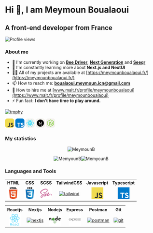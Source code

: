 <!-- markdownlint-disable MD033 -->

# Hi 👋, I am Meymoun Boualaoui

## A front-end developer from France

![Profile views](https://komarev.com/ghpvc/?username=MeymounB&style=for-the-badge&color=green)

### About me

- 🔭 I'm currently working on [**Bee Driver**](https://github.com/Bee-Driver), [**Next Generation**](https://github.com/Next-Generation-Dev) and [**Seeqr**](https://github.com/Seeqr-Marketplace)
- 🌱 I'm constantly learning more about **Next.js and NextUI**
- 👨‍💻 All of my projects are available at [https://meymounboualaoui.fr/](https://meymounboualaoui.fr/)
- 📫 How to reach me: **<boualaoui.meymoun.icn@gmail.com>**
- 🔭 How to hire me at [www.malt.fr/profile/meymounboualaoui](https://www.malt.fr/profile/meymounboualaoui)
- ⚡ Fun fact: **I don't have time to play around.**

[![trophy](https://github-profile-trophy.vercel.app/?username=MeymounB&title=MultiLanguage,Organizations,Commits,Reviews,Experience,PullRequest,Repositories,Issues&theme=onedark)](https://github.com/ryo-ma/github-profile-trophy)

<code><img height="30" alt="javascript" src="https://github.com/tandpfun/skill-icons/blob/main/icons/JavaScript.svg"></code>
<code><img height="30" alt="typescript" src="https://github.com/tandpfun/skill-icons/blob/main/icons/TypeScript.svg"></code>
<code><img height="30" alt="react" src="https://github.com/tandpfun/skill-icons/blob/main/icons/React-Light.svg"></code>
<code><img height="30" alt="nextjs" src="https://github.com/tandpfun/skill-icons/blob/main/icons/NextJS-Light.svg" /></code>
<code><img height="30" alt="nodejs" src="https://github.com/tandpfun/skill-icons/blob/main/icons/NodeJS-Light.svg"></code>

### My statistics

<p align="center">
  <img width="800" height="220" src="https://streak-stats.demolab.com?user=MeymounB&theme=highcontrast&hide_border=true&border_radius=5&card_width=800" alt="MeymounB">
</p>

<p align="center">
<img width="600" height="200" src="https://github-readme-stats.vercel.app/api?username=MeymounB&show_icons=true&theme=vision-friendly-dark" alt="MemyounB"><img width="400" height="200" src="https://github-readme-stats.vercel.app/api/top-langs/?username=MeymounB&size_weight=0.15&count_weight=0.5&layout=compact&theme=vision-friendly-dark&hide_border=true&count_private=true&langs_count=8" alt="MemyounB">
</p>

### Languages and Tools

<table>
    <tr>
        <th style="text-align: center; vertical-align: middle;">HTML</th>
        <th style="text-align: center; vertical-align: middle;">CSS</th>
        <th style="text-align: center; vertical-align: middle;">SCSS</th>
        <th style="text-align: center; vertical-align: middle;">TailwindCSS</th>
        <th style="text-align: center; vertical-align: middle;">Javascript</th>
        <th style="text-align: center; vertical-align: middle;">Typescript</th>
    </tr>
    <tr>
        <td style="text-align: center; vertical-align: middle;"><a href="https://www.w3.org/html/" target="_blank" rel="noreferrer"><img src="https://raw.githubusercontent.com/devicons/devicon/master/icons/html5/html5-original-wordmark.svg" alt="html5" width="40" height="40"/></a></td>
        <td style="text-align: center; vertical-align: middle;"><a href="https://www.w3schools.com/css/" target="_blank" rel="noreferrer"><img src="https://raw.githubusercontent.com/devicons/devicon/master/icons/css3/css3-original-wordmark.svg" alt="css3" width="40" height="40"/></a></td>
        <td style="text-align: center; vertical-align: middle;"><a href="https://sass-lang.com" target="_blank" rel="noreferrer"> <img src="https://raw.githubusercontent.com/devicons/devicon/master/icons/sass/sass-original.svg" alt="sass" width="40" height="40"/></a></td>
        <td style="text-align: center; vertical-align: middle;"><a href="https://tailwindcss.com/" target="_blank" rel="noreferrer"> <img src="https://www.vectorlogo.zone/logos/tailwindcss/tailwindcss-icon.svg" alt="tailwind" width="40" height="40"/></a></td>
        <td style="text-align: center; vertical-align: middle;"><a href="https://developer.mozilla.org/en-US/docs/Web/JavaScript" target="_blank" rel="noreferrer"> <img src="https://raw.githubusercontent.com/devicons/devicon/master/icons/javascript/javascript-original.svg" alt="javascript" width="40" height="40"/></a></td>
        <td style="text-align: center; vertical-align: middle;"><a href="https://www.typescriptlang.org/" target="_blank" rel="noreferrer"> <img src="https://raw.githubusercontent.com/devicons/devicon/master/icons/typescript/typescript-original.svg" alt="typescript" width="40" height="40"/></a></td>
    </tr>
</table>

<table>
    <tr>
        <th style="text-align: center; vertical-align: middle;">Reactjs</th>
        <th style="text-align: center; vertical-align: middle;">Nextjs</th>
        <th style="text-align: center; vertical-align: middle;">Nodejs</th>
        <th style="text-align: center; vertical-align: middle;">Express</th>
        <th style="text-align: center; vertical-align: middle;">Postman</th>
        <th style="text-align: center; vertical-align: middle;">Git</th>
    </tr>
    <tr>
        <td style="text-align: center; vertical-align: middle;"><a href="https://reactjs.org/" target="_blank" rel="noreferrer"> <img src="https://raw.githubusercontent.com/devicons/devicon/master/icons/react/react-original-wordmark.svg" alt="react" width="40" height="40"/></a></td>
        <td style="text-align: center; vertical-align: middle;"><a href="https://nextjs.org/" target="_blank" rel="noreferrer"> <img src="https://cdn.worldvectorlogo.com/logos/nextjs-2.svg" alt="nextjs" width="40" height="40"/></a></td>
        <td style="text-align: center; vertical-align: middle;"><a href="https://nodejs.org" target="_blank" rel="noreferrer"> <img src="https://raw.githubusercontent.com/devicons/devicon/master/icons/nodejs/nodejs-original-wordmark.svg" alt="nodejs" width="40" height="40"/></a></td>
        <td style="text-align: center; vertical-align: middle;"><a href="https://expressjs.com" target="_blank" rel="noreferrer"> <img src="https://raw.githubusercontent.com/devicons/devicon/master/icons/express/express-original-wordmark.svg" alt="express" width="40" height="40"/></a></td>
        <td style="text-align: center; vertical-align: middle;"><a href="https://postman.com" target="_blank" rel="noreferrer"> <img src="https://www.vectorlogo.zone/logos/getpostman/getpostman-icon.svg" alt="postman" width="40" height="40"/></a></td>
        <td style="text-align: center; vertical-align: middle;"><a href="https://git-scm.com/" target="_blank" rel="noreferrer"> <img src="https://www.vectorlogo.zone/logos/git-scm/git-scm-icon.svg" alt="git" width="40" height="40"/></a></td>
    </tr>
</table>
